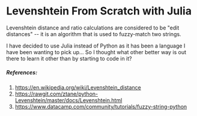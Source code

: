# Levenshtein From Scratch with Julia

Levenshtein distance and ratio calculations are considered to be "edit distances" -- it is an algorithm that is used to fuzzy-match two strings.

I have decided to use Julia instead of Python as it has been a language I have been wanting to pick up... So I thought what other better way is out there to learn it other than by starting to code in it?


##### References:
1. https://en.wikipedia.org/wiki/Levenshtein_distance
2. https://rawgit.com/ztane/python-Levenshtein/master/docs/Levenshtein.html
3. https://www.datacamp.com/community/tutorials/fuzzy-string-python
